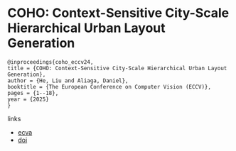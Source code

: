# COHO: Context-Sensitive City-Scale Hierarchical Urban Layout Generation

```
@inproceedings{coho_eccv24,
title = {COHO: Context-Sensitive City-Scale Hierarchical Urban Layout Generation},
author = {He, Liu and Aliaga, Daniel},
booktitle = {The European Conference on Computer Vision (ECCV)},
pages = {1--18},
year = {2025}
}
```

links
- [ecva](https://www.ecva.net/papers/eccv_2024/papers_ECCV/html/2007_ECCV_2024_paper.php)
- [doi](https://link.springer.com/chapter/10.1007/978-3-031-72624-8_1)
